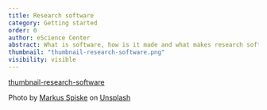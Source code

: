 ```yaml
---
title: Research software
category: Getting started
order: 0
author: eScience Center
abstract: What is software, how is it made and what makes research software so special?
thumbnail: "thumbnail-research-software.png"
visibility: visible
---
```


[thumbnail-research-software](https://unsplash.com/photos/colorful-software-or-web-code-on-a-computer-monitor-Skf7HxARcoc?utm_content=creditShareLink&utm_medium=referral&utm_source=unsplash)

Photo by <a href="https://unsplash.com/@markusspiske?utm_content=creditCopyText&utm_medium=referral&utm_source=unsplash">Markus Spiske</a> on <a href="https://unsplash.com/photos/colorful-software-or-web-code-on-a-computer-monitor-Skf7HxARcoc?utm_content=creditCopyText&utm_medium=referral&utm_source=unsplash">Unsplash</a>




